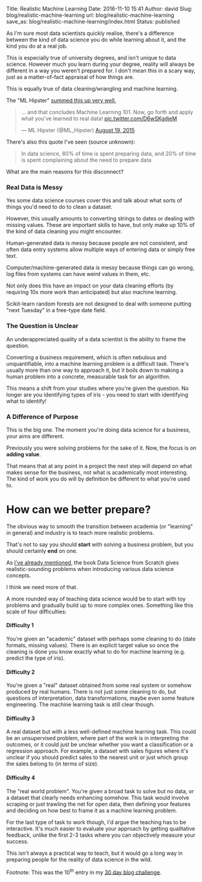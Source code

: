 Title: Realistic Machine Learning
Date: 2016-11-10 15:41
Author: david
Slug: blog/realistic-machine-learning
url: blog/realistic-machine-learning
save_as: blog/realistic-machine-learning/index.html
Status: published

As I'm sure most data scientists quickly realise, there's a difference
between the kind of data science you do while learning about it, and the
kind you do at a real job.

This is especially true of university degrees, and isn't unique to data
science. However much you learn during your degree, reality will always
be different in a way you weren't prepared for. I don't mean this in a
scary way, just as a matter-of-fact appraisal of how things are.

This is equally true of data cleaning/wrangling and machine learning.

The "ML Hipster" [summed this up very well.](https://twitter.com/ML_Hipster/status/633954383542128640)

<blockquote class="twitter-tweet" data-lang="en"><p lang="en" dir="ltr">… and that concludes Machine Learning 101. Now, go forth and apply what you&#39;ve learned to real data! <a href="http://t.co/D6wSKgdjeM">pic.twitter.com/D6wSKgdjeM</a></p>&mdash; ML Hipster (@ML_Hipster) <a href="https://twitter.com/ML_Hipster/status/633954383542128640?ref_src=twsrc%5Etfw">August 19, 2015</a></blockquote>
<script async src="https://platform.twitter.com/widgets.js" charset="utf-8"></script>

There's also this quote I've seen (source unknown):

> In data science, 80% of time is spent preparing data, and 20% of time
> is spent complaining about the need to prepare data

What are the main reasons for this disconnect?

### Real Data is Messy

Yes some data science courses cover this and talk about what sorts of
things you'd need to do to clean a dataset.

However, this usually amounts to converting strings to dates or dealing
with missing values. These are important skills to have, but only make
up 10% of the kind of data cleaning you might encounter.

Human-generated data is messy because people are not consistent, and
often data entry systems allow multiple ways of entering data or simply
free text.

Computer/machine-generated data is messy because things can go wrong,
log files from systems can have weird values in them, etc.

Not only does this have an impact on your data cleaning efforts (by
requiring 10x more work than anticipated) but also machine learning.

Scikit-learn random forests are not designed to deal with someone
putting "next Tuesday" in a free-type date field.

### The Question is Unclear

An underappreciated quality of a data scientist is the ability to frame
the question.

Converting a business requirement, which is often nebulous and
unquantifiable, into a machine learning problem is a difficult task.
There's usually more than one way to approach it, but it boils down to
making a human problem into a concrete, measurable task for an
algorithm.

This means a shift from your studies where you're given the question. No
longer are you identifying types of iris - you need to start with
identifying what to identify!

### A Difference of Purpose

This is the big one. The moment you're doing data science for a
business, your aims are different.

Previously you were solving problems for the sake of it. Now, the focus
is on **adding value**.

That means that at any point in a project the next step will depend on
what makes sense for the business, not what is academically most
interesting. The kind of work you do will by definition be different to
what you're used to.


# How can we better prepare?

The obvious way to smooth the transition between academia (or "learning"
in general) and industry is to teach more realistic problems.

That's not to say you should **start** with solving a business problem,
but you should certainly **end** on one.

As [I've already mentioned](/blog/5-data-science-book-recommendations/),
the book Data Science from Scratch gives realistic-sounding problems
when introducing various data science concepts.

I think we need more of that.

A more rounded way of teaching data science would be to start with toy
problems and gradually build up to more complex ones. Something like
this scale of four difficulties:

#### Difficulty 1

You're given an "academic" dataset with perhaps some cleaning to do
(date formats, missing values). There is an explicit target value so
once the cleaning is done you know exactly what to do for machine
learning (e.g. predict the type of iris).

#### Difficulty 2

You're given a "real" dataset obtained from some real system or somehow
produced by real humans. There is not just some cleaning to do, but
questions of interpretation, data transformations, maybe even some
feature engineering. The machine learning task is still clear though.

#### Difficulty 3

A real dataset but with a less well-defined machine learning task. This
could be an unsupervised problem, where part of the work is in
interpreting the outcomes, or it could just be unclear whether you want
a classification or a regression approach. For example, a dataset with
sales figures where it's unclear if you should predict sales to the
nearest unit or just which group the sales belong to (in terms of size).

#### Difficulty 4

The "real world problem". You're given a broad task to solve but no
data, or a dataset that clearly needs enhancing somehow. This task would
involve scraping or just trawling the net for open data, then defining
your features and deciding on how best to frame it as a machine learning
problem.

For the last type of task to work though, I'd argue the teaching has to
be interactive. It's much easier to evaluate your approach by getting
qualitative feedback, unlike the first 2-3 tasks where you can
objectively measure your success.

This isn't always a practical way to teach, but it would go a long way
in preparing people for the reality of data science in the wild.


Footnote: This was the 10<sup>th</sup> entry in my [30 day blog challenge](/blog/30-posts-in-30-days/).
